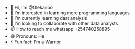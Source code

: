 - 👋 Hi, I’m @Olekasoo
- 👀 I’m interested in learning more programming languages
- 🌱 I’m currently learning daat analysis
- 💞️ I’m looking to collaborate with other data analysts
- 📫 How to reach me whatsapp +254740258895
- 😄 Pronouns: He
- ⚡ Fun fact: I'm a Warrior

<!---
Olekasoo/Olekasoo is a ✨ special ✨ repository because its `README.md` (this file) appears on your GitHub profile.
You can click the Preview link to take a look at your changes.
--->
